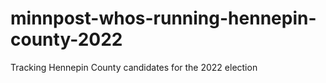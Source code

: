 # minnpost-whos-running-hennepin-county-2022
 Tracking Hennepin County candidates for the 2022 election 
